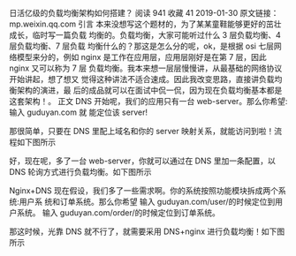 
日活亿级的负载均衡架构如何搭建？ 
阅读 941 
收藏 41 
2019-01-30 
原文链接：mp.weixin.qq.com 
引言 
本来没想写这个题材的，为了某某童鞋能够更好的茁壮成长，临时写一篇负载
均衡的。负载均衡，大家可能听过什么 3 层负载均衡、4 层负载均衡、7 层负载
均衡什么的？那这是怎么分的呢，ok，是根据 osi 七层网络模型来分的，例如
nginx 是工作在应用层，应用层刚好是在第 7 层，因此 nginx 又可以称为 7 层
负载均衡。我本来想一层层慢慢讲，从最基础的网络协议开始讲起，想了想又
觉得这种讲法不适合速成。因此我改变思路，直接讲负载均衡架构的演进，最
后的成品就可以在面试中侃一侃，因为现在负载均衡基本都是这套架构！。 
正文 
DNS 
开始呢，我们的应用只有一台 web-server。那么你希望:
输入 guduyan.com 就
能定位该 server!
  
那很简单，只要在 DNS 里配上域名和你的 server 映射关系，就能访问到啦！流
程如下图所示 
 
好，现在呢，多了一台 web-server，你就可以通过在 DNS 里加一条配置，以
DNS 轮询方式进行负载均衡。如下图所示 
 
Nginx+DNS 
现在假设，我们多了一些需求啊。你的系统按照功能模块拆成两个系统:用户系
统和订单系统。那么你希望
输入 guduyan.com/user/的时候定位到用户系统。
输入 guduyan.com/order/的时候定位到订单系统。
 
那这时候，光靠 DNS 就不行了，就需要采用 DNS+nginx 进行负载均衡！如下图
所示 
